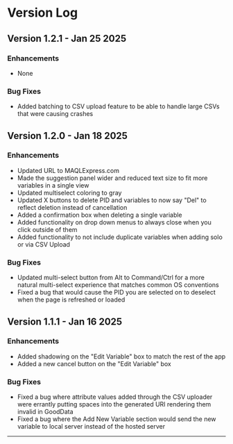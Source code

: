# Version Log

## Version 1.2.1 - Jan 25 2025

### Enhancements
- None

### Bug Fixes
- Added batching to CSV upload feature to be able to handle large CSVs that were causing crashes

## Version 1.2.0 - Jan 18 2025

### Enhancements
- Updated URL to MAQLExpress.com
- Made the suggestion panel wider and reduced text size to fit more variables in a single view
- Updated multiselect coloring to gray
- Updated X buttons to delete PID and variables to now say "Del" to reflect deletion instead of cancellation
- Added a confirmation box when deleting a single variable
- Added functionality on drop down menus to always close when you click outside of them
- Added functionality to not include duplicate variables when adding solo or via CSV Upload

### Bug Fixes
- Updated multi-select button from Alt to Command/Ctrl for a more natural multi-select experience that matches common OS conventions
- Fixed a bug that would cause the PID you are selected on to deselect when the page is refreshed or loaded

## Version 1.1.1 - Jan 16 2025

### Enhancements
- Added shadowing on the "Edit Variable" box to match the rest of the app
- Added a new cancel button on the "Edit Variable" box 

### Bug Fixes
- Fixed a bug where attribute values added through the CSV uploader were errantly putting spaces into the generated URI rendering them invalid in GoodData
- Fixed a bug where the Add New Variable section would send the new variable to local server instead of the hosted server

---